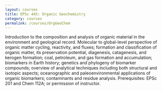 ```yaml
---
layout: courses
title: EPSc 445: Organic Geochemistry
category: courses
permalink: /courses/OrgGeoChem
---
```


Introduction to the composition and analysis of organic material in the environment and geological record. Molecular to global-level perspective of organic matter cycling, reactivity, and fluxes; formation and classification of organic matter, its preservation potential, diagenesis, catagenesis, and kerogen formation; coal, petroleum, and gas formation and accumulation; biomarkers in Earth history; genetics and phylogeny of biomarker compounds; overview of analytical techniques including both structural and isotopic aspects; oceanographic and paleoenvironmental applications of organic biomarkers; contaminants and residue analysis. Prerequisites: EPSc 201 and Chem 112A; or permission of instructor.
